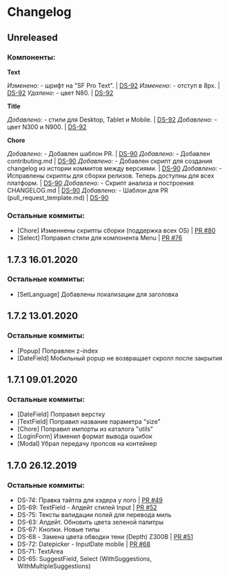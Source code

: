 # Changelog


## Unreleased 

### Компоненты:

**Text**

*Изменено:* - шрифт на "SF Pro Text". | [DS-92](https://s7airlines.atlassian.net/browse/DS-92)
*Изменено:* - отступ в 8px. | [DS-92](https://s7airlines.atlassian.net/browse/DS-92)
*Удалено:* - цвет N80. | [DS-92](https://s7airlines.atlassian.net/browse/DS-92)

**Title**

*Добавлено:* - стили для Desktop, Tablet и Mobile. | [DS-92](https://s7airlines.atlassian.net/browse/DS-92)
*Добавлено:* - цвет N300 и N900. | [DS-92](https://s7airlines.atlassian.net/browse/DS-92)

**Chore**

*Добавлено:* - Добавлен шаблон PR. | [DS-90](https://s7airlines.atlassian.net/browse/DS-90)
*Добавлено:* - Добавлен contributing.md | [DS-90](https://s7airlines.atlassian.net/browse/DS-90)
*Добавлено:* - Добавлен скрипт для создания changelog из истории коммитов между версиями. | [DS-90](https://s7airlines.atlassian.net/browse/DS-90)
*Добавлено:* - Исправлены скрипты для сборки релизов. Теперь доступны для всех платформ. | [DS-90](https://s7airlines.atlassian.net/browse/DS-90)
*Добавлено:* - Скрипт анализа и построения CHANGELOG.md | [DS-90](https://s7airlines.atlassian.net/browse/DS-90)
*Добавлено:* - Шаблон для PR (pull_request_template.md) | [DS-90](https://s7airlines.atlassian.net/browse/DS-90)

### Остальные коммиты:

- [Chore] Изменнены скрипты сборки (поддержка всех OS) | [PR #80](https://github.com/CSSSR/s7_ds/pull/80)
- [Select] Поправил стили для компонента Menu | [PR #76](https://github.com/CSSSR/s7_ds/pull/76)


## 1.7.3 16.01.2020

### Остальные коммиты:

- [SetLanguage] Добавлены локализации для заголовка


## 1.7.2 13.01.2020

### Остальные коммиты:

- [Popup] Поправлен z-index
- [DateField] Мобильный popup не возвращает скролл после закрытия


## 1.7.1 09.01.2020

### Остальные коммиты:

- [DateField] Поправил верстку
- [TextField] Поправил название параметра "size"
- [Chore] Поправил импорты из каталога "utils"
- [LoginForm] Изменил формат вывода ошибок
- [Modal] Убрал передачу пропсов на контейнер


## 1.7.0 26.12.2019

### Остальные коммиты:

- DS-74: Правка тайтла для хэдера у лого | [PR #49](https://github.com/CSSSR/s7_ds/pull/49)
- DS-69: TextField - Апдейт стилей Input | [PR #52](https://github.com/CSSSR/s7_ds/pull/52)
- DS-75: Тексты валидации полей для перевода миль
- DS-63: Апдейт. Обновить цвета зеленой палитры
- DS-67: Кнопки. Новые типы
- DS-68 - Замена цвета обводки тени (Depth) Z300B | [PR #51](https://github.com/CSSSR/s7_ds/pull/51)
- DS-72: Datepicker - InputDate mobile | [PR #68](https://github.com/CSSSR/s7_ds/pull/68)
- DS-71: TextArea
- DS-65: SuggestField, Select (WithSuggestions, WithMultipleSuggestions)
